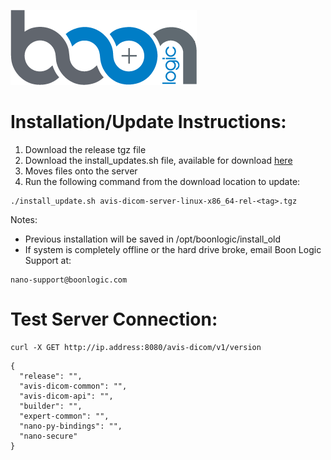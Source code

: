 [![Boon Logic](../images/BoonLogic.png)](http://docs.boonlogic.com)


# Installation/Update Instructions:

1. Download the release tgz file
2. Download the install_updates.sh file, available for download [here](../files/install_update.sh)
3. Moves files onto the server
2. Run the following command from the download location to update:
```
./install_update.sh avis-dicom-server-linux-x86_64-rel-<tag>.tgz
```

Notes:  

- Previous installation will be saved in /opt/boonlogic/install_old
- If system is completely offline or the hard drive broke, email Boon Logic Support at:  
```
nano-support@boonlogic.com
```

# Test Server Connection:
```curl
curl -X GET http://ip.address:8080/avis-dicom/v1/version
```

```curl
{
  "release": "",
  "avis-dicom-common": "",
  "avis-dicom-api": "",
  "builder": "",
  "expert-common": "",
  "nano-py-bindings": "",
  "nano-secure"
}
```

